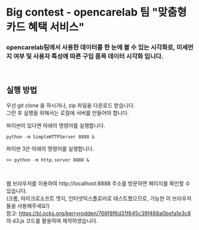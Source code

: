 <h1>Big contest - opencarelab 팀 "맞춤형 카드 혜택 서비스"</h1>
<h3>opencarelab팀에서 사용한 데이터를 한 눈에 볼 수 있는 시각화로, 미세먼지 여부 및 사용자 특성에 따른 구입 품목 데이터 시각화 입니다.</h3>
<br>

<h2>실행 방법</h2>
우선 git clone 을 하시거나, zip 파일을 다운로드 받습니다.<br>
그런 후 실행을 위해서는 로컬에 서버를 만들어야 합니다. <br>

파이썬이 있다면 아래의 명령어를 실행합니다.

<pre><code>python -m SimpleHTTPServer 8888 &</code></pre>

파이썬 3은 아래의 명령어를 실행합니다.

<pre><code>>> python -m http.server 8888 &</code></pre>

<br>

웹 브라우저를 이용하여 <a>http://localhost:8888</a> 주소를 방문하면 페이지를 확인할 수 있습니다.<br>
(크롬, 마이크로소프트 엣지, 인터넷익스플로러로 테스트했으므로, 가능한 이 브라우저들을 사용해주세요!)<br>
참고: https://bl.ocks.org/kerryrodden/766f8f6d31f645c39f488a0befa1e3c8 의 d3.js 코드를 활용하여 제작하였습니다.
